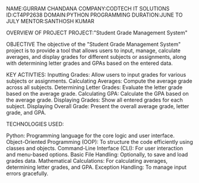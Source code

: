 NAME:GURRAM CHANDANA
COMPANY:CODTECH IT SOLUTIONS
ID:CT4PP2638
DOMAIN:PYTHON PROGRAMMING
DURATION:JUNE TO JULY
MENTOR:SANTHOSH KUMAR

OVERVIEW OF PROJECT
PROJECT:"Student Grade Management System"

OBJECTIVE
The objective of the "Student Grade Management System" project is to provide a tool that allows users to input, manage, calculate averages, and display grades for different subjects or assignments, along with determining letter grades and GPAs based on the entered data.

KEY ACTIVTIES:
Inputting Grades: Allow users to input grades for various subjects or assignments.
Calculating Averages: Compute the average grade across all subjects.
Determining Letter Grades: Evaluate the letter grade based on the average grade.
Calculating GPA: Calculate the GPA based on the average grade.
Displaying Grades: Show all entered grades for each subject.
Displaying Overall Grade: Present the overall average grade, letter grade, and GPA.

TECHNOLOGIES USED:

Python: Programming language for the core logic and user interface.
Object-Oriented Programming (OOP): To structure the code efficiently using classes and objects.
Command-Line Interface (CLI): For user interaction and menu-based options.
Basic File Handling: Optionally, to save and load grades data.
Mathematical Calculations: For calculating averages, determining letter grades, and GPA.
Exception Handling: To manage input errors gracefully.
